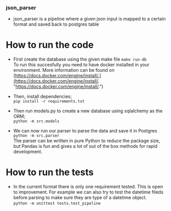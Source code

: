 ### json_parser

- json_parser is a pipeline where a given json input is mapped to a certain format and saved back to postgres table

# How to run the code

- First create the database using the given make file
  `make run-db` <br>
  To run this succesfully you need to have docker installed in your environment. More information can be found on [https://docs.docker.com/engine/install/.](https://docs.docker.com/engine/install/. "https://docs.docker.com/engine/install/.")

- Then, install dependencies; <br>
  `pip install -r requirements.txt`

- Then run models.py to create a new database using sqlalchemy as the ORM; <br>
  `python -m src.models`

- We can now run our parser to parse the data and save it in Postgres <br>
  `python -m src.parser` <br>
  The parser can be written in pure Python to reduce the package size, but Pandas is fun and gives a lot of out of the box methods for rapid development.

# How to run the tests

- In the current format there is only one requirement tested. This is open to improvement. For example we can also try to test the datetime fileds before parsing to make sure they are type of a datetime object. <br>
  `python -m unittest tests.test_pipeline`
